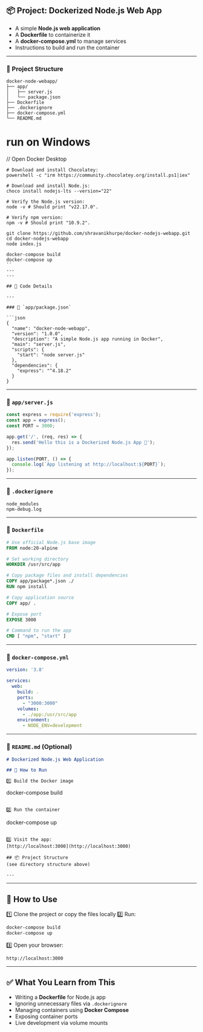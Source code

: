 ## 📦 Project: **Dockerized Node.js Web App**
* A simple **Node.js web application**
* A **Dockerfile** to containerize it
* A **docker-compose.yml** to manage services
* Instructions to build and run the container

---

### 📁 Project Structure

```
docker-node-webapp/
├── app/
│   ├── server.js
│   └── package.json
├── Dockerfile
├── .dockerignore
├── docker-compose.yml
└── README.md
```
# run on Windows 
// Open Docker Desktop 

```
# Download and install Chocolatey:
powershell -c "irm https://community.chocolatey.org/install.ps1|iex"

# Download and install Node.js:
choco install nodejs-lts --version="22"

# Verify the Node.js version:
node -v # Should print "v22.17.0".

# Verify npm version:
npm -v # Should print "10.9.2".
```
```
git clone https://github.com/shravanikhurpe/docker-nodejs-webapp.git
cd docker-nodejs-webapp
node index.js

docker-compose build
docker-compose up
``
---
---

## 📜 Code Details

---

### 📄 `app/package.json`

```json
{
  "name": "docker-node-webapp",
  "version": "1.0.0",
  "description": "A simple Node.js app running in Docker",
  "main": "server.js",
  "scripts": {
    "start": "node server.js"
  },
  "dependencies": {
    "express": "^4.18.2"
  }
}
```

---

### 📄 `app/server.js`

```javascript
const express = require('express');
const app = express();
const PORT = 3000;

app.get('/', (req, res) => {
  res.send('Hello this is a Dockerized Node.js App 🚀');
});

app.listen(PORT, () => {
  console.log(`App listening at http://localhost:${PORT}`);
});
```

---

### 📄 `.dockerignore`

```
node_modules
npm-debug.log
```

---

### 📄 `Dockerfile`

```Dockerfile
# Use official Node.js base image
FROM node:20-alpine

# Set working directory
WORKDIR /usr/src/app

# Copy package files and install dependencies
COPY app/package*.json ./
RUN npm install

# Copy application source
COPY app/ .

# Expose port
EXPOSE 3000

# Command to run the app
CMD [ "npm", "start" ]
```

---

### 📄 `docker-compose.yml`

```yaml
version: '3.8'

services:
  web:
    build: .
    ports:
      - "3000:3000"
    volumes:
      - ./app:/usr/src/app
    environment:
      - NODE_ENV=development
```

---

### 📄 `README.md` (Optional)

```markdown
# Dockerized Node.js Web Application

## 🐳 How to Run

1️⃣ Build the Docker image  
```

docker-compose build

```

2️⃣ Run the container  
```

docker-compose up

```

3️⃣ Visit the app:  
[http://localhost:3000](http://localhost:3000)

## 📦 Project Structure  
(see directory structure above)

---
```

---

## 🚀 How to Use

1️⃣ Clone the project or copy the files locally
2️⃣ Run:

```bash
docker-compose build
docker-compose up
```

3️⃣ Open your browser:

```
http://localhost:3000
```

---

## ✅ What You Learn from This

* Writing a **Dockerfile** for Node.js app
* Ignoring unnecessary files via `.dockerignore`
* Managing containers using **Docker Compose**
* Exposing container ports
* Live development via volume mounts

